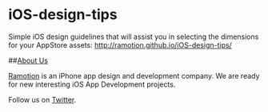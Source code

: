 iOS-design-tips
===============
Simple iOS design guidelines that will assist you in selecting the dimensions for your AppStore assets:
http://ramotion.github.io/iOS-design-tips/
 
##[About Us](http://ramotion.com?utm_source=gthb&utm_medium=special&utm_campaign=animated-tab-bar)

[Ramotion](http://ramotion.com?utm_source=gthb&utm_medium=special&utm_campaign=iOS-design-tips) is an iPhone app design and development company. We are ready for new interesting iOS App Development projects.

Follow us on [Twitter](http://twitter.com/ramotion).
